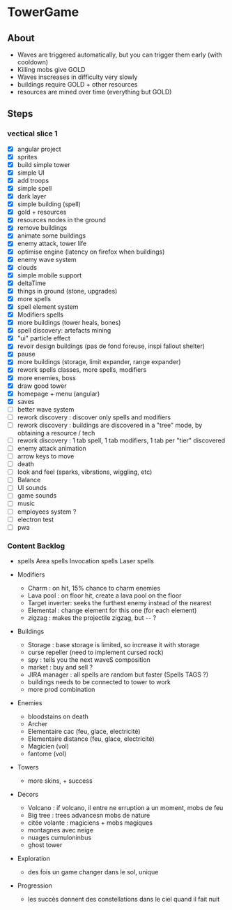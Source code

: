 # TowerGame
## About

- Waves are triggered automatically, but you can trigger them early (with cooldown)
- Killing mobs give GOLD
- Waves inscreases in difficulty very slowly
- buildings require GOLD + other resources
- resources are mined over time (everything but GOLD)


## Steps

### vectical slice 1

- [x] angular project
- [x] sprites
- [x] build simple tower
- [x] simple UI
- [x] add troops
- [x] simple spell
- [x] dark layer
- [x] simple building (spell)
- [x] gold + resources
- [x] resources nodes in the ground
- [x] remove buildings
- [x] animate some buildings
- [x] enemy attack, tower life
- [x] optimise engine (latency on firefox when buildings)
- [x] enemy wave system
- [x] clouds
- [x] simple mobile support
- [x] deltaTime
- [x] things in ground (stone, upgrades)
- [x] more spells
- [x] spell element system
- [x] Modifiers spells
- [x] more buildings (tower heals, bones)
- [x] spell discovery: artefacts mining
- [x] "ui" particle effect
- [x] revoir design buildings (pas de fond foreuse, inspi fallout shelter)
- [x] pause
- [x] more buildings (storage, limit expander, range expander)
- [x] rework spells classes, more spells, modifiers
- [x] more enemies, boss
- [x] draw good tower
- [x] homepage + menu  (angular)
- [x] saves
- [ ] better wave system
- [ ] rework discovery : discover only spells and modifiers
- [ ] rework discovery : buildings are discovered in a "tree" mode, by obtaining a resource / tech
- [ ] rework discovery : 1 tab spell, 1 tab modifiers, 1 tab per "tier" discovered
- [ ] enemy attack animation
- [ ] arrow keys to move
- [ ] death
- [ ] look and feel (sparks, vibrations, wiggling, etc)
- [ ] Balance
- [ ] UI sounds
- [ ] game sounds
- [ ] music
- [ ] employees system ?
- [ ] electron test
- [ ] pwa

### Content Backlog

- spells
    Area spells
    Invocation spells
    Laser spells

- Modifiers
    - Charm : on hit, 15% chance to charm enemies
    - Lava pool : on floor hit, create a lava pool on the floor
    - Target inverter: seeks the furthest enemy instead of the nearest
    - Elemental : change element for this one (for each element)
    - zigzag : makes the projectile zigzag, but -- ?

    
- Buildings
    - Storage : base storage is limited, so increase it with storage
    - curse repeller (need to implement cursed rock)
    - spy : tells you the next waveS composition
    - market : buy and sell ?
    - JIRA manager : all spells are random but faster (Spells TAGS ?)
    - buildings needs to be connected to tower to work
    - more prod combination

- Enemies
    - bloodstains on death
    - Archer
    - Elementaire cac (feu, glace, electricité)
    - Elementaire distance (feu, glace, electricité)
    - Magicien (vol)
    - fantome (vol)
    

- Towers
    - more skins, + success

- Decors
    - Volcano : if volcano, il entre ne erruption a un moment, mobs de feu
    - Big tree : trees advancesn mobs de nature
    - citée volante : magiciens + mobs magiques
    - montagnes avec neige
    - nuages cumuloninbus
    - ghost tower

- Exploration
    - des fois un game changer dans le sol, unique
    
- Progression
    - les succès donnent des constellations dans le ciel quand il fait nuit